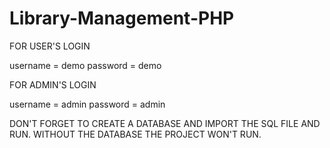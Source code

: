 # Library-Management-PHP
 
FOR USER'S LOGIN         

  username = demo
  password = demo


FOR ADMIN'S LOGIN

  username = admin
  password = admin



DON'T FORGET TO CREATE A DATABASE  AND IMPORT THE SQL FILE AND RUN.
WITHOUT THE DATABASE THE PROJECT WON'T RUN.
